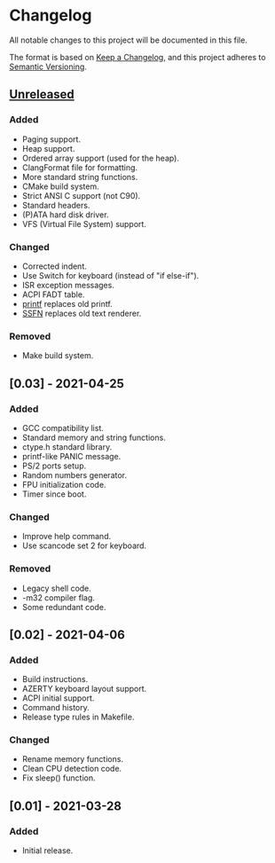 # Changelog
All notable changes to this project will be documented in this file.

The format is based on [Keep a Changelog](https://keepachangelog.com/en/1.0.0/),
and this project adheres to [Semantic Versioning](https://semver.org/spec/v2.0.0.html).

## [Unreleased]
### Added
- Paging support.
- Heap support.
- Ordered array support (used for the heap).
- ClangFormat file for formatting.
- More standard string functions.
- CMake build system.
- Strict ANSI C support (not C90).
- Standard headers.
- (P)ATA hard disk driver.
- VFS (Virtual File System) support.

### Changed
- Corrected indent.
- Use Switch for keyboard (instead of "if else-if").
- ISR exception messages.
- ACPI FADT table.
- [printf](https://github.com/mpaland/printf) replaces old printf.
- [SSFN](https://gitlab.com/bztsrc/scalable-font2) replaces old text renderer.

### Removed
- Make build system.

## [0.03] - 2021-04-25
### Added
- GCC compatibility list.
- Standard memory and string functions.
- ctype.h standard library.
- printf-like PANIC message.
- PS/2 ports setup.
- Random numbers generator.
- FPU initialization code.
- Timer since boot.

### Changed
- Improve help command.
- Use scancode set 2 for keyboard.

### Removed
- Legacy shell code.
- \-m32 compiler flag.
- Some redundant code.

## [0.02] - 2021-04-06
### Added
- Build instructions.
- AZERTY keyboard layout support.
- ACPI initial support.
- Command history.
- Release type rules in Makefile.

### Changed
- Rename memory functions.
- Clean CPU detection code.
- Fix sleep() function.

## [0.01] - 2021-03-28
### Added
- Initial release.

[Unreleased]: https://github.com/Sebastian-byte/osdev/compare/v0.03...HEAD
[0.0.3]: https://github.com/Sebastian-byte/osdev/compare/v0.02...v0.03
[0.0.2]: https://github.com/Sebastian-byte/osdev/compare/v0.01...v0.02
[0.0.1]: https://github.com/Sebastian-byte/osdev/releases/tag/v0.01
